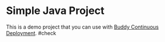 # Simple Java Project
This is a demo project that you can use with [Buddy Continuous Deployment](https://buddy.works).
#check
